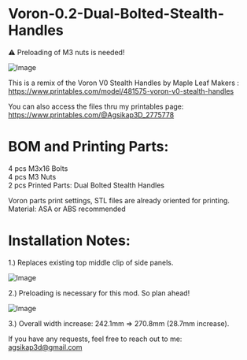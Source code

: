 # Voron-0.2-Dual-Bolted-Stealth-Handles
:warning: Preloading of M3 nuts is needed!

![Image](https://github.com/user-attachments/assets/1de26b08-b639-48dd-b7e4-f878b115a023)

This is a remix of the Voron V0 Stealth Handles by Maple Leaf Makers :  
https://www.printables.com/model/481575-voron-v0-stealth-handles

You can also access the files thru my printables page:  
https://www.printables.com/@Agsikap3D_2775778

# BOM and Printing Parts:  

4 pcs M3x16 Bolts  
4 pcs M3 Nuts  
2 pcs Printed Parts: Dual Bolted Stealth Handles 

Voron parts print settings, STL files are already oriented for printing.  
Material: ASA or ABS recommended

# Installation Notes:  
1.) Replaces existing top middle clip of side panels.  

![Image](https://github.com/user-attachments/assets/abeebc79-d3d3-4485-96e5-70c4b3a48598)

2.) Preloading is necessary for this mod. So plan ahead!  

![Image](https://github.com/user-attachments/assets/7751a07e-fa55-469f-ae2d-84a9a7fa1b01)

3.) Overall width increase: 242.1mm => 270.8mm (28.7mm increase).  

If you have any requests, feel free to reach out to me:  
agsikap3d@gmail.com
